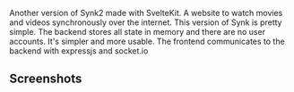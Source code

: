 Another version of Synk2 made with SvelteKit. A website to watch movies and videos synchronously over the internet. This version of Synk is pretty simple. The backend stores all state in memory and there are no user accounts. It's simpler and more usable.
The frontend communicates to the backend with expressjs and socket.io

## Screenshots